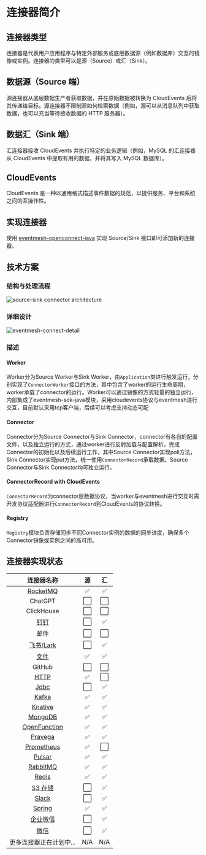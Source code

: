 # 连接器简介

## 连接器类型

连接器是代表用户应用程序与特定外部服务或底层数据源（例如数据库）交互的镜像或实例。连接器的类型可以是源（Source）或汇（Sink）。

## 数据源（Source 端）

源连接器从底层数据生产者获取数据，并在原始数据被转换为 CloudEvents 后将其传递给目标。源连接器不限制源如何检索数据（例如，源可以从消息队列中获取数据，也可以充当等待接收数据的 HTTP 服务器）。

## 数据汇（Sink 端）

汇连接器接收 CloudEvents 并执行特定的业务逻辑（例如，MySQL 的汇连接器从 CloudEvents 中提取有用的数据，并将其写入 MySQL 数据库）。

## CloudEvents

CloudEvents 是一种以通用格式描述事件数据的规范，以提供服务、平台和系统之间的互操作性。

## 实现连接器

使用 [eventmesh-openconnect-java](https://github.com/apache/eventmesh/tree/master/eventmesh-openconnect/eventmesh-openconnect-java) 实现 Source/Sink 接口即可添加新的连接器。

## 技术方案
### 结构与处理流程
![source-sink connector architecture](../../../static/images/design-document/connector-architecture.png)

### 详细设计
![eventmesh-connect-detail](../../../static/images/design-document/connector-design-detail.png)

### 描述

#### Worker

Worker分为Source Worker与Sink Worker，由`Application`类进行触发运行，分别实现了`ConnectorWorker`接口的方法，其中包含了worker的运行生命周期，worker承载了connector的运行。Worker可以通过镜像的方式轻量的独立运行，内部集成了eventmesh-sdk-java模块，采用cloudevents协议与eventmesh进行交互，目前默认采用tcp客户端，后续可以考虑支持动态可配

#### Connector

Connector分为Source Connector与Sink Connector，connector有各自的配置文件，以及独立运行的方式，通过worker进行反射加载与配置解析，完成Connector的初始化以及后续运行工作，其中Source Connector实现poll方法，Sink Connector实现put方法，统一使用`ConnectorRecord`承载数据。Source Connector与Sink Connector均可独立运行。

#### ConnectorRecord with CloudEvents

`ConnectorRecord`为connector层数据协议，当worker与eventmesh进行交互时需开发协议适配器进行`ConnectorRecord`到CloudEvents的协议转换。

#### Registry

`Registry`模块负责存储同步不同Connector实例的数据的同步进度，确保多个Connector镜像或实例之间的高可用。

## 连接器实现状态

|                  连接器名称                  | 源 |   汇   |
|:------------------------------------------:|:------:|:------:|
|     [RocketMQ](https://github.com/apache/eventmesh/tree/master/eventmesh-connectors/eventmesh-connector-rocketmq)     |    ✅    |    ✅    |
|                     ChatGPT                      |    ⬜    |    ⬜    |
|                    ClickHouse                    |    ⬜    |    ⬜    |
|     [钉钉](https://github.com/apache/eventmesh/tree/master/eventmesh-connectors/eventmesh-connector-dingtalk)     |    ⬜    |    ✅    |
|                      邮件                       |    ⬜    |    ⬜    |
|     [飞书/Lark](./lark-connector)      |    ⬜    |    ✅    |
|         [文件](https://github.com/apache/eventmesh/tree/master/eventmesh-connectors/eventmesh-connector-file)         |    ✅    |    ✅    |
|                      GitHub                      |    ⬜    |    ⬜    |
|         [HTTP](https://github.com/apache/eventmesh/tree/master/eventmesh-connectors/eventmesh-connector-http)         |    ✅    |    ⬜    |
|         [Jdbc](https://github.com/apache/eventmesh/tree/master/eventmesh-connectors/eventmesh-connector-jdbc)         |    ⬜    |    ✅    |
|        [Kafka](https://github.com/apache/eventmesh/tree/master/eventmesh-connectors/eventmesh-connector-kafka)        |    ✅    |    ✅    |
|      [Knative](./knative-connector)      |    ✅    |    ✅    |
|      [MongoDB](https://github.com/apache/eventmesh/tree/master/eventmesh-connectors/eventmesh-connector-mongodb)      |    ✅    |    ✅    |
| [OpenFunction](https://github.com/apache/eventmesh/tree/master/eventmesh-connectors/eventmesh-connector-openfunction) |    ✅    |    ✅    |
|      [Pravega](https://github.com/apache/eventmesh/tree/master/eventmesh-connectors/eventmesh-connector-pravega)      |    ✅    |    ✅    |
|   [Prometheus](https://github.com/apache/eventmesh/tree/master/eventmesh-connectors/eventmesh-connector-prometheus)   |    ✅    |    ⬜    |
|       [Pulsar](https://github.com/apache/eventmesh/tree/master/eventmesh-connectors/eventmesh-connector-pulsar)       |    ✅    |    ✅    |
|     [RabbitMQ](https://github.com/apache/eventmesh/tree/master/eventmesh-connectors/eventmesh-connector-rabbitmq)     |    ✅    |    ✅    |
|        [Redis](https://github.com/apache/eventmesh/tree/master/eventmesh-connectors/eventmesh-connector-redis)        |    ✅    |    ✅    |
|        [S3 存储](https://github.com/apache/eventmesh/tree/master/eventmesh-connectors/eventmesh-connector-s3)        |    ⬜    |    ✅    |
|        [Slack](https://github.com/apache/eventmesh/tree/master/eventmesh-connectors/eventmesh-connector-slack)        |    ⬜    |    ✅    |
|       [Spring](https://github.com/apache/eventmesh/tree/master/eventmesh-connectors/eventmesh-connector-spring)       |    ✅    |    ✅    |
|        [企业微信](https://github.com/apache/eventmesh/tree/master/eventmesh-connectors/eventmesh-connector-wecom)        |    ⬜    |    ✅    |
|       [微信](https://github.com/apache/eventmesh/tree/master/eventmesh-connectors/eventmesh-connector-wechat)       |    ⬜    |    ✅    |
|         更多连接器正在计划中...         |   N/A   |   N/A   |
